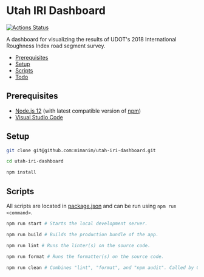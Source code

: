 # Utah IRI Dashboard

[![Actions Status](https://github.com/mimanim/utah-iri-dashboard/workflows/build-test/badge.svg)](https://github.com/mimanim/utah-iri-dashboard/actions)

A dashboard for visualizing the results of UDOT's 2018 International Roughness Index road segment survey.

- [Prerequisites](#prerequisites)
- [Setup](#setup)
- [Scripts](#scripts)
- [Todo](#todo)

## Prerequisites

- [Node.js 12](https://nodejs.org/en/) (with latest compatible version of [npm](https://docs.npmjs.com/cli/))
- [Visual Studio Code](https://code.visualstudio.com/)

## Setup

```sh
git clone git@github.com:mimanim/utah-iri-dashboard.git
```

```sh
cd utah-iri-dashboard
```

```sh
npm install
```

## Scripts

All scripts are located in [package.json](./package.json) and can be run using `npm run <command>`.

```sh
npm run start # Starts the local development server.
```

```sh
npm run build # Builds the production bundle of the app.
```

```sh
npm run lint # Runs the linter(s) on the source code.
```

```sh
npm run format # Runs the formatter(s) on the source code.
```

```sh
npm run clean # Combines "lint", "format", and "npm audit". Called by GitHub Actions on main branch.
```
